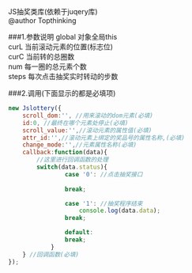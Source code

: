 JS抽奖类库(依赖于juqery库)<br/>
@author Topthinking


###1.参数说明
global 对象全局this<br/>
curL  当前滚动元素的位置(标志位)<br/>
curC  当前转的总圈数<br/>
num  每一圈的总元素个数<br/>
steps 每次点击抽奖实时转动的步数<br/>


###2.调用(下面显示的都是必填项)
```Javascript
new Jslottery({
	scroll_dom:'', //用来滚动的dom元素(必填)
	id:0, //最终在哪个元素处停止(必填)
	scroll_value:'',//滚动元素的属性值(必填)
	attr_id:'',//滚动元素上绑定的奖品号的属性名称,(必填)
	change_mode:'',//元素属性名称(必填)
	callback:function(data){
		//这里进行回调函数的处理
		switch(data.status){
				case '0': //点击抽奖接口
					
				break;

				case '1': //抽奖程序结束
					console.log(data.data);
				break;

				default:
				break;
			}
	} //回调函数(必填)
});
